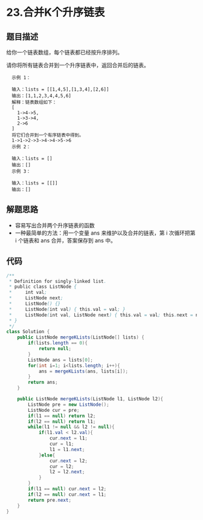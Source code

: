 # 23.合并K个升序链表

## 题目描述
给你一个链表数组，每个链表都已经按升序排列。

请你将所有链表合并到一个升序链表中，返回合并后的链表。

      示例 1：

      输入：lists = [[1,4,5],[1,3,4],[2,6]]
      输出：[1,1,2,3,4,4,5,6]
      解释：链表数组如下：
      [
        1->4->5,
        1->3->4,
        2->6
      ]
      将它们合并到一个有序链表中得到。
      1->1->2->3->4->4->5->6
      示例 2：

      输入：lists = []
      输出：[]
      示例 3：

      输入：lists = [[]]
      输出：[]

## 解题思路
* 容易写出合并两个升序链表的函数
* 一种最简单的方法：用一个变量 ans 来维护以及合并的链表，第 i 次循环把第 i 个链表和 ans 合并，答案保存到 ans 中。

## 代码
```java
/**
 * Definition for singly-linked list.
 * public class ListNode {
 *     int val;
 *     ListNode next;
 *     ListNode() {}
 *     ListNode(int val) { this.val = val; }
 *     ListNode(int val, ListNode next) { this.val = val; this.next = next; }
 * }
 */
class Solution {
    public ListNode mergeKLists(ListNode[] lists) {
        if(lists.length == 0){
            return null;
        }
        ListNode ans = lists[0];
        for(int i=1; i<lists.length; i++){
            ans = mergeKLists(ans, lists[i]);
        } 
        return ans;       
    }

    public ListNode mergeKLists(ListNode l1, ListNode l2){
        ListNode pre = new ListNode();
        ListNode cur = pre;
        if(l1 == null) return l2;
        if(l2 == null) return l1;
        while(l1 != null && l2 != null){
            if(l1.val < l2.val){
                cur.next = l1;
                cur = l1;
                l1 = l1.next;
            }else{
                cur.next = l2;
                cur = l2;
                l2 = l2.next;
            }
        }
        if(l1 == null) cur.next = l2;
        if(l2 == null) cur.next = l1;
        return pre.next;
    }
}
```
